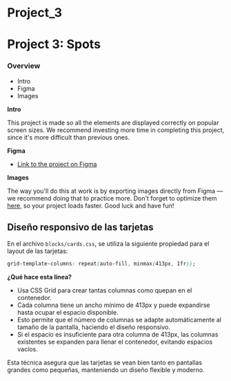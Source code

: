 # Project_3
# Project 3: Spots

### Overview  

* Intro  
* Figma  
* Images  
  
**Intro**
  
This project is made so all the elements are displayed correctly on popular screen sizes. We recommend investing more time in completing this project, since it's more difficult than previous ones.  
  
**Figma**  
  
* [Link to the project on Figma](https://www.figma.com/file/BBNm2bC3lj8QQMHlnqRsga/Sprint-3-Project-%E2%80%94-Spots?type=design&node-id=2%3A60&mode=design&t=afgNFybdorZO6cQo-1)
  
**Images**  
  
The way you'll do this at work is by exporting images directly from Figma — we recommend doing that to practice more. Don't forget to optimize them [here](https://tinypng.com/), so your project loads faster. 
Good luck and have fun!



## Diseño responsivo de las tarjetas

En el archivo `blocks/cards.css`, se utiliza la siguiente propiedad para el layout de las tarjetas:

```css
grid-template-columns: repeat(auto-fill, minmax(413px, 1fr));
```

**¿Qué hace esta línea?**

- Usa CSS Grid para crear tantas columnas como quepan en el contenedor.
- Cada columna tiene un ancho mínimo de 413px y puede expandirse hasta ocupar el espacio disponible.
- Esto permite que el número de columnas se adapte automáticamente al tamaño de la pantalla, haciendo el diseño responsivo.
- Si el espacio es insuficiente para otra columna de 413px, las columnas existentes se expanden para llenar el contenedor, evitando espacios vacíos.

Esta técnica asegura que las tarjetas se vean bien tanto en pantallas grandes como pequeñas, manteniendo un diseño flexible y moderno.


